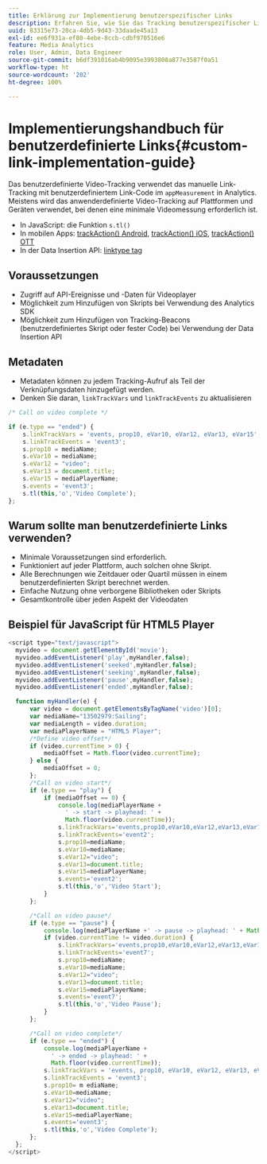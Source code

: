 ```yaml
---
title: Erklärung zur Implementierung benutzerspezifischer Links
description: Erfahren Sie, wie Sie das Tracking benutzerspezifischer Links in Streaming Media Analytics implementieren.
uuid: 83315e73-20ca-4db5-9d43-33daade45a13
exl-id: ee6f931a-ef80-4ebe-8ccb-cdbf970516e6
feature: Media Analytics
role: User, Admin, Data Engineer
source-git-commit: b6df391016ab4b9095e3993808a877e3587f0a51
workflow-type: ht
source-wordcount: '202'
ht-degree: 100%

---
```


# Implementierungshandbuch für benutzerdefinierte Links{#custom-link-implementation-guide}

Das benutzerdefinierte Video-Tracking verwendet das manuelle Link-Tracking mit benutzerdefiniertem Link-Code im `appMeasurement` in Analytics.
Meistens wird das anwenderdefinierte Video-Tracking auf Plattformen und Geräten verwendet, bei denen eine minimale Videomessung erforderlich ist.

* In JavaScript: die Funktion `s.tl()`
* In mobilen Apps: [trackAction() Android](https://experienceleague.adobe.com/docs/mobile-services/android/analytics-android/actions.html?lang=de), [trackAction() iOS](https://experienceleague.adobe.com/docs/mobile-services/ios/analytics-ios/actions.html?lang=de), [trackAction() OTT](/help/sdk-implement/analytics-with-ott/track-app-actions.md)
* In der Data Insertion API: [linktype tag](https://github.com/AdobeDocs/analytics-1.4-apis/blob/master/docs/data-insertion-api/reference/r_supported_tags.md)

## Voraussetzungen

* Zugriff auf API-Ereignisse und -Daten für Videoplayer
* Möglichkeit zum Hinzufügen von Skripts bei Verwendung des Analytics SDK
* Möglichkeit zum Hinzufügen von Tracking-Beacons (benutzerdefiniertes Skript oder fester Code) bei Verwendung der Data Insertion API

## Metadaten

* Metadaten können zu jedem Tracking-Aufruf als Teil der Verknüpfungsdaten hinzugefügt werden.
* Denken Sie daran, `linkTrackVars` und `linkTrackEvents` zu aktualisieren

```javascript
/* Call on video complete */

if (e.type == "ended") {  
    s.linkTrackVars = 'events, prop10, eVar10, eVar12, eVar13, eVar15';
    s.linkTrackEvents = 'event3';
    s.prop10 = mediaName;
    s.eVar10 = mediaName;
    s.eVar12 = "video";
    s.eVar13 = document.title;
    s.eVar15 = mediaPlayerName;
    s.events = 'event3';
    s.tl(this,'o','Video Complete');
};
```

## Warum sollte man benutzerdefinierte Links verwenden?

* Minimale Voraussetzungen sind erforderlich.
* Funktioniert auf jeder Plattform, auch solchen ohne Skript.
* Alle Berechnungen wie Zeitdauer oder Quartil müssen in einem benutzerdefinierten Skript berechnet werden.
* Einfache Nutzung ohne verborgene Bibliotheken oder Skripts
* Gesamtkontrolle über jeden Aspekt der Videodaten

## Beispiel für JavaScript für HTML5 Player

```javascript
<script type="text/javascript">
  myvideo = document.getElementById('movie');
  myvideo.addEventListener('play',myHandler,false);
  myvideo.addEventListener('seeked',myHandler,false);
  myvideo.addEventListener('seeking',myHandler,false);
  myvideo.addEventListener('pause',myHandler,false);
  myvideo.addEventListener('ended',myHandler,false);

  function myHandler(e) {
      var video = document.getElementsByTagName('video')[0];
      var mediaName="13502979:Sailing";
      var mediaLength = video.duration;
      var mediaPlayerName = "HTML5 Player";
      /*Define video offset*/
      if (video.currentTime > 0) {
          mediaOffset = Math.floor(video.currentTime);
      } else {
          mediaOffset = 0;
      };
      /*Call on video start*/
      if (e.type == "play") {
          if (mediaOffset == 0) {
              console.log(mediaPlayerName +
                ' -> start -> playhead: ' +  
                Math.floor(video.currentTime));
              s.linkTrackVars='events,prop10,eVar10,eVar12,eVar13,eVar15';
              s.linkTrackEvents='event2';
              s.prop10=mediaName;
              s.eVar10=mediaName;
              s.eVar12="video";
              s.eVar13=document.title;
              s.eVar15=mediaPlayerName;
              s.events='event2';
              s.tl(this,'o','Video Start');
          }
      };

      /*Call on video pause*/
      if (e.type == "pause") {
          console.log(mediaPlayerName +' -> pause -> playhead: ' + Math.floor(video.currentTime));
          if (video.currentTime != video.duration) {
              s.linkTrackVars='events,prop10,eVar10,eVar12,eVar13,eVar15';
              s.linkTrackEvents='event7';
              s.prop10=mediaName;
              s.eVar10=mediaName;
              s.eVar12="video";
              s.eVar13=document.title;
              s.eVar15=mediaPlayerName;
              s.events='event7';
              s.tl(this,'o','Video Pause');
          }
      };

      /*Call on video complete*/
      if (e.type == "ended") {
          console.log(mediaPlayerName +
            ' -> ended -> playhead: ' +
            Math.floor(video.currentTime));
          s.linkTrackVars = 'events, prop10, eVar10, eVar12, eVar13, eVar15';
          s.linkTrackEvents = 'event3';
          s.prop10= m ediaName;
          s.eVar10=mediaName;
          s.eVar12="video";
          s.eVar13=document.title;
          s.eVar15=mediaPlayerName;
          s.events='event3';
          s.tl(this,'o','Video Complete');
      };
  };
</script>
```
